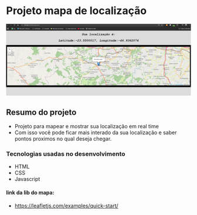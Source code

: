 # Projeto mapa de localização
![Site](./src/assets/site.png)


## Resumo do projeto
- Projeto para mapear e mostrar sua localização em real time
- Com isso você pode ficar mais interado da sua localização e saber pontos proximos no qual deseja chegar.


### Tecnologias usadas no desenvolvimento
- HTML
- CSS
- Javascript


#### link da lib do mapa:
- https://leafletjs.com/examples/quick-start/